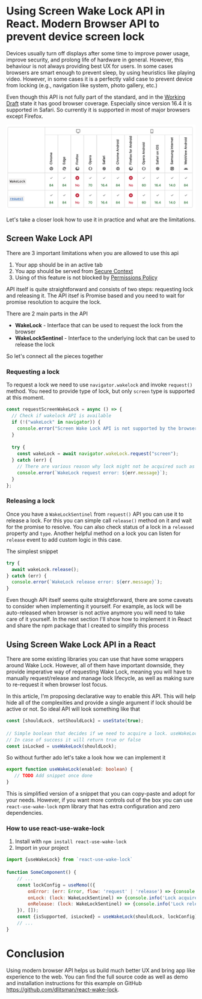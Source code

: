 # Using Screen Wake Lock API in React. Modern Browser API to prevent device screen lock

Devices usually turn off displays after some time to improve power usage, improve security, and prolong life of hardware in general. However, this behaviour is not always providing best UX for users. In some cases browsers are smart enough to prevent sleep, by using heuristics like playing video. However, in some cases it is a perfectly valid case to prevent device from locking (e.g., navigation like system, photo gallery, etc.)

Even though this API is not fully part of the standard, and in the [Working Draft](https://www.w3.org/TR/screen-wake-lock/) state it has good browser coverage. Especially since version 16.4 it is supported in Safari. So currently it is supported in most of major browsers except Firefox.

![image](./imgs/browser-support.png)

Let's take a closer look how to use it in practice and what are the limitations.

## Screen Wake Lock API

There are 3 important limitations when you are allowed to use this api
1. Your app should be in an active tab
2. You app should be served from [Secure Context](https://developer.mozilla.org/en-US/docs/Web/Security/Secure_Contexts)
3. Using of this feature is not blocked by [Permissions Policy](https://developer.mozilla.org/en-US/docs/Web/HTTP/Permissions_Policy)

API itself is quite straightforward and consists of two steps: requesting lock and releasing it. The API itsef is Promise based and you need to wait for promise resolution to acquire the lock.

There are 2 main parts in the API
- **WakeLock** - Interface that can be used to request the lock from the browser
- **WakeLockSentinel** - Interface to the underlying lock that can be used to release the lock

So let's connect all the pieces together 

### Requesting a lock

To request a lock we need to use `navigator.wakelock` and invoke `request()` method. You need to provide type of lock, but only `screen` type is supported at this moment.

```js
const requestScreenWakeLock = async () => {
  // Check if wakelock API is available
  if (!("wakeLock" in navigator)) {
    console.error("Screen Wake Lock API is not supported by the browser")  
  }

  try {
    const wakeLock = await navigator.wakeLock.request("screen");
  } catch (err) {
    // There are various reason why lock might not be acquired such as tab is not active, low battery on a device, permissions
    console.error(`WakeLock request error: ${err.message}`);
  }
};
```

### Releasing a lock

Once you have a `WakeLockSentinel` from `request()` API you can use it to release a lock. For this you can simple call `release()` method on it and wait for the promise to resolve. You can also check status of a lock in a `released` property and `type`. Another helpful method on a lock you can listen for `release` event to add custom logic in this case.

The simplest snippet

```js
try {
  await wakeLock.release();
} catch (err) {
  console.error(`WakeLock release error: ${err.message}`);
}
```

Even though API itself seems quite straightforward, there are some caveats to consider when implementing it yourself. For example, as lock will be auto-released when browser is not active anymore you will need to take care of it yourself. In the next section I'll show how to implement it in React and share the npm package that I created to simplify this process

## Using Screen Wake Lock API in a React

There are some existing libraries you can use that have some wrappers around Wake Lock. However, all of them have important downside, they provide imperative way of requesting Wake Lock, meaning you will have to manually request/release and manage lock lifecycle, as well as making sure to re-request it when browser lost focus. 

In this article, I'm proposing declarative way to enable this API. This will help hide all of the complexities and provide a single argument if lock should be active or not. So ideal API will look something like that

```js
const [shouldLock, setShouldLock] = useState(true);

// Simple boolean that decides if we need to acquire a lock. useWakeLock will deal with all of the complexities behind the scene. 
// In case of success it will return true or false
const isLocked = useWakeLock(shouldLock);

```

So without further ado let's take a look how we can implement it

```ts
export function useWakeLock(enabled: boolean) {
   // TODO Add snippet once done
}
```

This is simplified version of a snippet that you can copy-paste and adopt for your needs. However, if you want more controls out of the box you can use `react-use-wake-lock` npm library that has extra configuration and zero dependencies.

### How to use react-use-wake-lock

1. Install with `npm install react-use-wake-lock`
2. Import in your project

```js
import {useWakeLock} from `react-use-wake-lock`

function SomeComponent() {
    // ...
    const lockConfig = useMemo(({
        onError: (err: Error, flow: 'request' | 'release') => {console.error(`Error during ${flow}: ${err.message}`)},
        onLock: (lock: WakeLockSentinel) => {console.info('Lock acquired')},
        onRelease: (lock: WakeLockSentinel) => {console.info('Lock released')},
    }), []);
    const {isSupported, isLocked} = useWakeLock(shouldLock, lockConfig)
    // ...
}
```

# Conclusion

Using modern browser API helps us build much better UX and bring app like experience to the web. You can find the full source code as well as demo and installation instructions for this example on GitHub https://github.com/dlitsman/react-wake-lock.